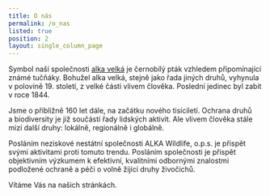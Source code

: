 ```yaml
---
title: O nás
permalink: /o_nas
listed: true
position: 2
layout: single_column_page
---
```

Symbol naší společnosti [alka velká](/zajmove-druhy/alka-velka) je
černobílý pták vzhledem připomínající známé tučňáky. Bohužel alka velká,
stejně jako řada jiných druhů, vyhynula v polovině 19. století, z velké
části vlivem člověka. Poslední jedinec byl zabit v roce 1844.

Jsme o přibližně 160 let dále, na začátku nového tisíciletí. Ochrana
druhů a biodiversity je již součástí řady lidských aktivit. Ale vlivem
člověka stále mizí další druhy: lokálně, regionálně i globálně.

Posláním neziskové nestátní společnosti ALKA Wildlife, o.p.s. je přispět
svými aktivitami proti tomuto trendu. Posláním společnosti je přispět
objektivním výzkumem k efektivní, kvalitními odbornými znalostmi
podložené ochraně a péči o volně žijící druhy živočichů.

Vítáme Vás na našich stránkách.
